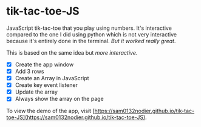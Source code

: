 # tik-tac-toe-JS

JavaScript tik-tac-toe that you play using numbers. It's interactive compared to the one I did using python which is not very interactive because it's entirely done in the terminal. _But it worked really great_.

This is based on the same idea but _more interactive_.

- [x] Create the app window
- [x] Add 3 rows
- [x] Create an Array in JavaScript
- [x] Create key event listener
- [x] Update the array
- [x] Always show the array on the page

To view the demo of the app, visit [https://sam0132nodier.github.io/tik-tac-toe-JS](https://sam0132nodier.github.io/tik-tac-toe-JS).
